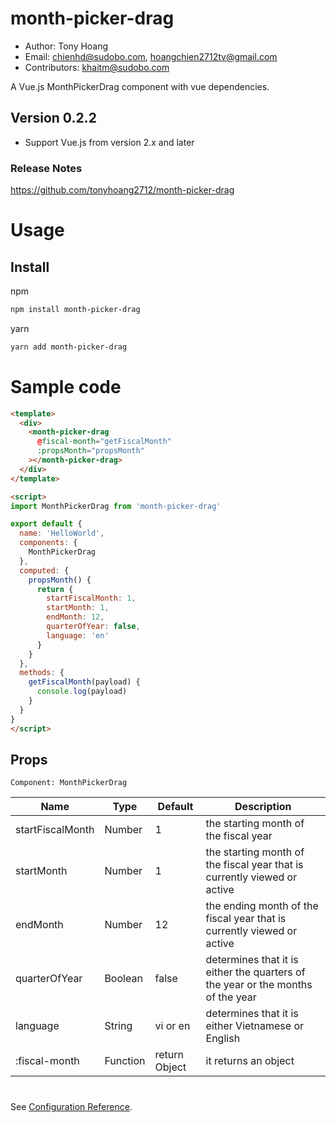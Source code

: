 # month-picker-drag

- Author: Tony Hoang
- Email: chienhd@sudobo.com, hoangchien2712tv@gmail.com
- Contributors: khaitm@sudobo.com

A Vue.js MonthPickerDrag component with vue dependencies.

## Version 0.2.2

+ Support Vue.js from version 2.x and later

### Release Notes

<https://github.com/tonyhoang2712/month-picker-drag>

# Usage

## Install

npm
```bash
npm install month-picker-drag
```

yarn
```bash
yarn add month-picker-drag
```

# Sample code

```html
<template>
  <div>
    <month-picker-drag
      @fiscal-month="getFiscalMonth"
      :propsMonth="propsMonth"
    ></month-picker-drag>
  </div>
</template>

<script>
import MonthPickerDrag from 'month-picker-drag'

export default {
  name: 'HelloWorld',
  components: {
    MonthPickerDrag
  },
  computed: {
    propsMonth() {
      return {
        startFiscalMonth: 1,
        startMonth: 1,
        endMonth: 12,
        quarterOfYear: false,
        language: 'en'
      }
    }
  },
  methods: {
    getFiscalMonth(payload) {
      console.log(payload)
    }
  }
}
</script>
```

## Props
```Component: MonthPickerDrag```

| Name             | Type     | Default        | Description                         |
|------------------|----------|----------------|-------------------------------------|
| startFiscalMonth | Number   |  1             |the starting month of the fiscal year|
| startMonth       | Number   |  1             |the starting month of the fiscal year that is currently viewed or active|
| endMonth         | Number   |  12            |the ending month of the fiscal year that is currently viewed or active|
| quarterOfYear    | Boolean  | false          |determines that it is either the quarters of the year or the months of the year|
| language         | String   | vi or en       |determines that it is either Vietnamese or English|
| :fiscal-month    | Function | return Object  |it returns an object|

#

See [Configuration Reference](https://cli.vuejs.org/config/).
